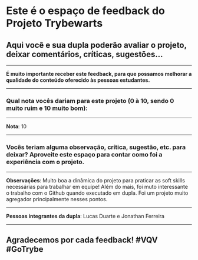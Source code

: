 # Este é o espaço de feedback do Projeto Trybewarts
## Aqui você e sua dupla poderão avaliar o projeto, deixar comentários, críticas, sugestões...

---

**É muito importante receber este feedback, para que possamos melhorar a qualidade do conteúdo oferecido às pessoas estudantes.**

---

### Qual nota vocês dariam para este projeto (0 à 10, sendo 0 muito ruim e 10 muito bom):

---

**Nota**: 10

---

### Vocês teriam alguma observação, crítica, sugestão, etc. para deixar? Aproveite este espaço para contar como foi a experiência com o projeto.

---

**Observações**: Muito boa a dinâmica do projeto para praticar as soft skills necessárias para trabalhar em equipe! Além do mais, foi muto interessante o trabalho com o Github quando executado em dupla. Foi um projeto muito agregador principalmente nesses pontos.

---

**Pessoas integrantes da dupla**: Lucas Duarte e Jonathan Ferreira

---

## Agradecemos por cada feedback! #VQV #GoTrybe
